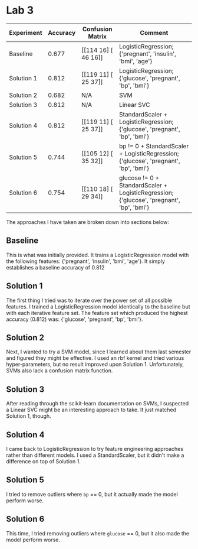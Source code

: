 # Lab 3

| Experiment | Accuracy |   Confusion Matrix    | Comment                                                                                  |
|------------|----------|-----------------------|------------------------------------------------------------------------------------------|
| Baseline   |    0.677 | [[114  16] [ 46  16]] | LogisticRegression; {'pregnant', 'insulin', 'bmi', 'age'}                                |
| Solution 1 |    0.812 | [[119  11] [ 25  37]] | LogisticRegression; {'glucose', 'pregnant', 'bp', 'bmi'}                                 |
| Solution 2 |    0.682 | N/A                   | SVM                                                                                      |
| Solution 3 |    0.812 | N/A                   | Linear SVC                                                                               |
| Solution 4 |    0.812 | [[119  11] [ 25  37]] | StandardScaler + LogisticRegression; {'glucose', 'pregnant', 'bp', 'bmi'}                |
| Solution 5 |    0.744 | [[105  12] [ 35  32]] | bp != 0 + StandardScaler + LogisticRegression; {'glucose', 'pregnant', 'bp', 'bmi'}      |
| Solution 6 |    0.754 | [[110  18] [ 29  34]] | glucose != 0 + StandardScaler + LogisticRegression; {'glucose', 'pregnant', 'bp', 'bmi'} |

The approaches I have taken are broken down into sections below:

## Baseline

This is what was initially provided. It trains a LogisticRegression model with the following features: {'pregnant', 'insulin', 'bmi', 'age'}. It simply establishes a baseline accuracy of 0.812

## Solution 1

The first thing I tried was to iterate over the power set of all possible features. I trained a LogisticRegression model identically to the baseline but with each iterative feature set. The feature set which produced the highest accuracy (0.812) was: {'glucose', 'pregnant', 'bp', 'bmi'}. 

## Solution 2

Next, I wanted to try a SVM model, since I learned about them last semester and figured they might be effective. I used an rbf kernel and tried various hyper-parameters, but no result improved upon Solution 1. Unfortunately, SVMs also lack a confusion matrix function.

## Solution 3

After reading through the scikit-learn documentation on SVMs, I suspected a Linear SVC might be an interesting approach to take. It just matched Solution 1, though.

## Solution 4

I came back to LogisticRegression to try feature engineering approaches rather than different models. I used a StandardScaler, but it didn't make a difference on top of Solution 1.

## Solution 5

I tried to remove outliers where `bp` == 0, but it actually made the model perform worse.

## Solution 6

This time, I tried removing outliers where `glucose` == 0, but it also made the model perform worse.